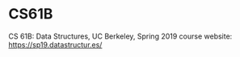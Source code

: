 # CS61B

CS 61B: Data Structures, UC Berkeley, Spring 2019
course website: https://sp19.datastructur.es/
